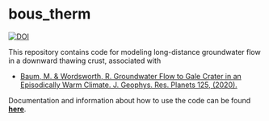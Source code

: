 # bous_therm

[![DOI](https://zenodo.org/badge/223253595.svg)](https://zenodo.org/badge/latestdoi/223253595)

This repository contains code for modeling long-distance groundwater flow in a downward thawing crust, associated with
* [Baum, M. & Wordsworth, R. Groundwater Flow to Gale Crater in an Episodically Warm Climate. J. Geophys. Res. Planets 125, (2020).
](https://doi.org/10.1029/2020JE006397)

Documentation and information about how to use the code can be found [**here**](https://markmbaum.github.io/bous-therm/).
